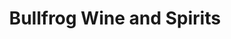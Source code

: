 ---
title: "Bullfrog Wine and Spirits"
url: /fort-collins/bullfrog-wine-and-spirits/
shop: Spirituosen
---